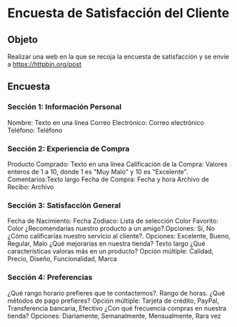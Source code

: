 # Encuesta de Satisfacción del Cliente

## Objeto

Realizar una web en la que se recoja la encuesta de satisfacción y se envíe a https://httpbin.org/post

## Encuesta

### Sección 1: Información Personal
Nombre: Texto en una línea
Correo Electrónico: Correo electrónico
Teléfono: Teléfono

### Sección 2: Experiencia de Compra
Producto Comprado: Texto en una línea
Calificación de la Compra: Valores enteros de 1 a 10, donde 1 es "Muy Malo" y 10 es "Excelente".
Comentarios:Texto largo
Fecha de Compra: Fecha y hora
Archivo de Recibo: Archivo

### Sección 3: Satisfacción General
Fecha de Nacimiento:   Fecha
Zodiaco: Lista de selección
Color Favorito: Color
¿Recomendarías nuestro producto a un amigo?.Opciones: Sí, No
¿Cómo calificarías nuestro servicio al cliente?. Opciones: Excelente, Bueno, Regular, Malo
¿Qué mejorarías en nuestra tienda?  Texto largo
¿Qué características valoras más en un producto?  Opción múltiple: Calidad, Precio, Diseño, Funcionalidad, Marca

### Sección 4: Preferencias
¿Qué rango horario prefieres que te contactemos?. Rango de horas.
¿Qué métodos de pago prefieres?  Opción múltiple: Tarjeta de crédito, PayPal, Transferencia bancaria, Efectivo
¿Con qué frecuencia compras en nuestra tienda?  Opciones: Diariamente, Semanalmente, Mensualmente, Rara vez
